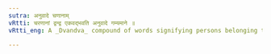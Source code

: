 ```yaml
---
sutra: अनुवादे चणानाम्
vRtti: चरणानां द्वन्द्व एकवद्भवति अनुवादे गम्यमाने ॥
vRtti_eng: A _Dvandva_ compound of words signifying persons belonging to the different Vedic-Schools When the sense is that of repetition, is singular.

---
```

